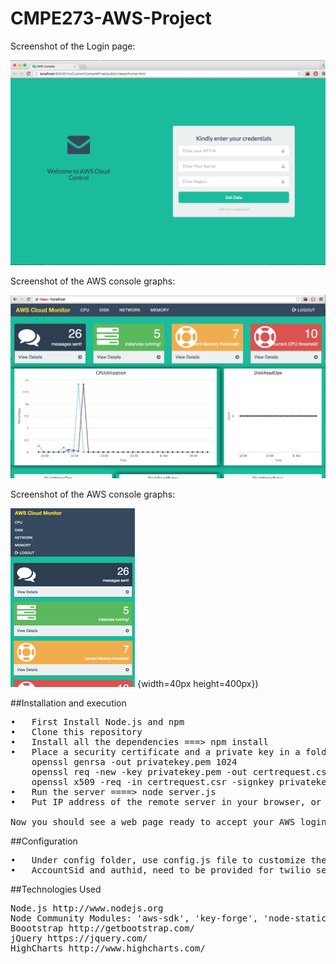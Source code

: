 # CMPE273-AWS-Project

Screenshot of the Login page:


![ScreenShot](/screenshots/awsConsoleScreenshot.png)

Screenshot of the AWS console graphs:


![ScreenShot](/screenshots/awsConsoleGraphs.png)

Screenshot of the AWS console graphs:


![ScreenShot](/screenshots/mobileScreenshot.png) {width=40px height=400px}) 


##Installation and execution
<pre>
•	First Install Node.js and npm
•	Clone this repository
•	Install all the dependencies ===> npm install
•	Place a security certificate and a private key in a folder named "security". Now you need to get a certificate from a CA or create a     self-signed certificate using OpenSSL.
    openssl genrsa -out privatekey.pem 1024
    openssl req -new -key privatekey.pem -out certrequest.csr
    openssl x509 -req -in certrequest.csr -signkey privatekey.pem -out certificate.pem
•	Run the server ====> node server.js
•	Put IP address of the remote server in your browser, or just type in 'localhost' if you are testing this on your personal machine. 

Now you should see a web page ready to accept your AWS login.
</pre>

##Configuration
<pre>
•	Under config folder, use config.js file to customize the memory and cpu threshold for alert notifications
•	AccountSid and authid, need to be provided for twilio service.
</pre>


##Technologies Used
<pre>
Node.js http://www.nodejs.org
Node Community Modules: 'aws-sdk', 'key-forge', 'node-static', 'twilio'
Boootstrap http://getbootstrap.com/
jQuery https://jquery.com/
HighCharts http://www.highcharts.com/
</pre>
